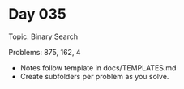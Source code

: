 # Day 035

Topic: Binary Search

Problems: 875, 162, 4

- Notes follow template in docs/TEMPLATES.md
- Create subfolders per problem as you solve.